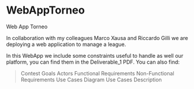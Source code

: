 # WebAppTorneo
Web App Torneo

In collaboration with my colleagues Marco Xausa and Riccardo Gilli we are deploying a web application to manage a league.

In this WebApp we include some constraints useful to handle as well our platform, you can find them in the Deliverable_1 PDF.
You can also find:
  > Contest
  > Goals
  > Actors
  > Functional Requirements
  > Non-Functional Requirements
  > Use Cases Diagram
  > Use Cases Description
